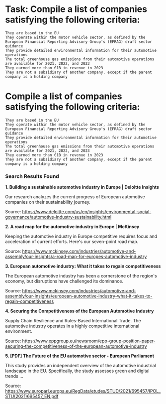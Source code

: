 # Task: Compile a list of companies satisfying the following criteria:
    They are based in the EU
    They operate within the motor vehicle sector, as defined by the European Financial Reporting Advisory Group's (EFRAG) draft sector guidance
    They provide detailed environmental information for their automotive operations
    The total greenhouse gas emissions from their automotive operations are available for 2021, 2022, and 2023
    They earned more than €1B in revenue in 2023
    They are not a subsidiary of another company, except if the parent company is a holding company

# Compile a list of companies satisfying the following criteria:
    They are based in the EU
    They operate within the motor vehicle sector, as defined by the European Financial Reporting Advisory Group's (EFRAG) draft sector guidance
    They provide detailed environmental information for their automotive operations
    The total greenhouse gas emissions from their automotive operations are available for 2021, 2022, and 2023
    They earned more than €1B in revenue in 2023
    They are not a subsidiary of another company, except if the parent company is a holding company

### Search Results Found

**1. Building a sustainable automotive industry in Europe | Deloitte Insights**

Our research analyzes the current progress of European automotive companies on their sustainability journey.

Source: https://www.deloitte.com/us/en/insights/environmental-social-governance/automotive-industry-sustainability.html


**2. A road map for the automotive industry in Europe | McKinsey**

Keeping the automotive industry in Europe competitive requires focus and acceleration of current efforts. Here's our seven-point road map.

Source: https://www.mckinsey.com/industries/automotive-and-assembly/our-insights/a-road-map-for-europes-automotive-industry


**3. European automotive industry: What it takes to regain competitiveness**

The European automotive industry has been a cornerstone of the region's economy, but disruptions have challenged its dominance.

Source: https://www.mckinsey.com/industries/automotive-and-assembly/our-insights/european-automotive-industry-what-it-takes-to-regain-competitiveness


**4. Securing the Competitiveness of the European Automotive Industry**

Supply Chain Resilience and Rules-Based International Trade. The automotive industry operates in a highly competitive international environment.

Source: https://www.eppgroup.eu/newsroom/epp-group-position-paper-securing-the-competitiveness-of-the-european-automotive-industry


**5. [PDF] The Future of the EU automotive sector - European Parliament**

This study provides an independent overview of the automotive industrial landscape in the EU. Specifically, the study assesses green and digital trends ...

Source: https://www.europarl.europa.eu/RegData/etudes/STUD/2021/695457/IPOL_STU(2021)695457_EN.pdf

